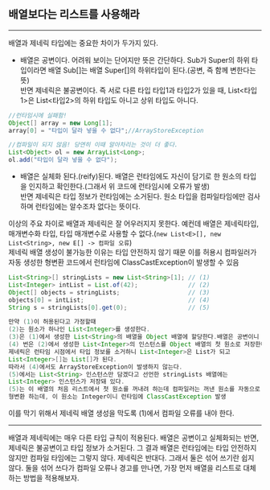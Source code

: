 ## 배열보다는 리스트를 사용해라

---

배열과 제네릭 타입에는 중요한 차이가 두가지 있다.

-   배열은 공변이다. 어려워 보이는 단어지만 뜻은 간단하다. Sub가 Super의 하위 타입이라면 배열 Sub[]는 배열 Super[]의 하위타입이 된다.(공변, 즉 함께 변한다는 뜻)<br>
    반면 제네릭은 불공변이다. 즉 서로 다른 타입 타입1과 타입2가 있을 때, List<타입1>은 List<타입2>의 하위 타입도 아니고 상위 타입도 아니다.

```java
//런타임시에 실패함!
Object[] array = new Long[1];
array[0] = "타입이 달라 넣을 수 없다";//ArrayStoreException

//컴파일이 되지 않음! 당연히 이때 알아차리는 것이 더 좋다.
List<Object> ol = new ArrayList<Long>;
ol.add("타입이 달라 넣을 수 없다");
```

-   배열은 실체화 된다.(reify)된다. 배열은 런타임에도 자신이 담기로 한 원소의 타입을 인지하고 확인한다.(그래서 위 코드에 런타임시에 오류가 발생) <br>
    반면 제네릭은 타입 정보가 런타임에는 소거된다. 원소 타입을 컴파일타임에만 검사하며 런타임에는 알수조차 없다는 뜻이다.

이상의 주요 차이로 배열과 제네릭은 잘 어우러지지 못한다. 예컨데 배열은 제네릭타입, 매개변수화 타입, 타입 매개변수로 사용할 수 없다.(`new List<E>[], new List<String>, new E[] -> 컴파일 오류`)
<br>
제네릭 배열 생성이 불가능한 이유는 타입 안전하지 않기 때문 이를 허용시 컴파일러가 자동 생성한 형변환 코드에서 런타임에 ClassCastException이 발생할 수 있음

```java
List<String>[] stringLists = new List<String>[1]; // (1)
List<Integer> intList = List.of(42);              // (2)
Object[] objects = stringLists;                   // (3)
objects[0] = intList;                             // (4)
String s = stringLists[0].get(0);                 // (5)

만약 (1)이 허용된다고 가정할때
(2)는 원소가 하나인 List<Integer>를 생성한다.
(3)은 (1)에서 생성한 List<String>의 배열을 Object 배열에 할당한다.배열은 공변이니 아무 문제가 없다.
(4) 번은 (2)에서 생성한 List<Integer>의 인스턴스를 Object 배열의 첫 원소로 저장한다.
제네릭은 런타임 시점에서 타입 정보를 소거하니 List<Integer>은 List가 되고
List<Integer>[]는 List[]가 된다.
따라서 (4)에서도 ArrayStoreException이 발생하지 않는다.
(5)에서는 List<String> 인스턴스만 담겠다고 선언한 stringLists 배열에는
List<Integer> 인스턴스가 저장돼 있다.
(5)는 이 배열의 처음 리스트에서 첫 원소를 꺼내려 하는데 컴파일러는 꺼낸 원소를 자동으로 String으로
형변환 하는데, 이 원소는 Integer이니 런타임에 ClassCastException 발생
```

이를 막기 위해서 제네릭 배열 생성을 막도록 (1)에서 컴파일 오류를 내야 한다.

---

배열과 제네릭에는 매우 다른 타입 규칙이 적용된다. 배열은 공변이고 실체화되는 반면, 제네릭은 불공변이고 타입 정보가 소거된다. 그 결과 배열은 런타임에는 타입 안전하지 않지만 컴파일 타임에는 그렇지 않다. 제네릭은 반대다. 그래서 둘은 섞어 쓰기란 쉽지 않다. 둘을 섞어 쓰다가 컴파일 오류나 경고를 만나면, 가장 먼저 배열을 리스트로 대체하는 방법을 적용해보자.
